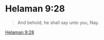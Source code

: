 # Helaman 9:28

> And behold, he shall say unto you, Nay.

[Helaman 9:28](https://www.churchofjesuschrist.org/study/scriptures/bofm/hel/9?lang=eng&id=p28#p28)


